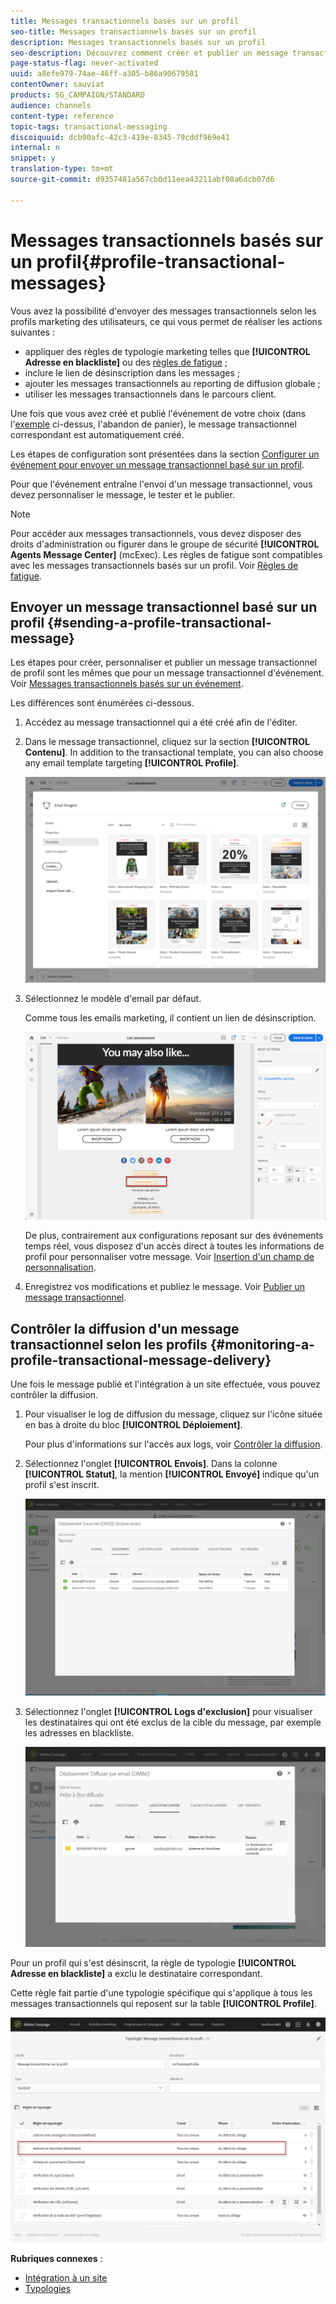 ```yaml
---
title: Messages transactionnels basés sur un profil
seo-title: Messages transactionnels basés sur un profil
description: Messages transactionnels basés sur un profil
seo-description: Découvrez comment créer et publier un message transactionnel basé sur un profil.
page-status-flag: never-activated
uuid: a8efe979-74ae-46ff-a305-b86a90679581
contentOwner: sauviat
products: SG_CAMPAIGN/STANDARD
audience: channels
content-type: reference
topic-tags: transactional-messaging
discoiquuid: dcb90afc-42c3-419e-8345-79cddf969e41
internal: n
snippet: y
translation-type: tm+mt
source-git-commit: d9357481a567cb0d11eea43211abf08a6dcb07d6

---
```



# Messages transactionnels basés sur un profil{#profile-transactional-messages}

Vous avez la possibilité d'envoyer des messages transactionnels selon les profils marketing des utilisateurs, ce qui vous permet de réaliser les actions suivantes :

* appliquer des règles de typologie marketing telles que **[!UICONTROL Adresse en blackliste]** ou des [règles de fatigue](../../administration/using/fatigue-rules.md) ;
* inclure le lien de désinscription dans les messages ;
* ajouter les messages transactionnels au reporting de diffusion globale ;
* utiliser les messages transactionnels dans le parcours client.

Une fois que vous avez créé et publié l'événement de votre choix (dans l'[exemple](../../channels/using/about-transactional-messaging.md#transactional-messaging-operating-principle) ci-dessus, l'abandon de panier), le message transactionnel correspondant est automatiquement créé.

Les étapes de configuration sont présentées dans la section [Configurer un événement pour envoyer un message transactionnel basé sur un profil](../../administration/using/configuring-transactional-messaging.md#use-case--configuring-an-event-to-send-a-transactional-message).

Pour que l'événement entraîne l'envoi d'un message transactionnel, vous devez personnaliser le message, le tester et le publier.

>[!NOTE]
>
>Pour accéder aux messages transactionnels, vous devez disposer des droits d'administration ou figurer dans le groupe de sécurité **[!UICONTROL Agents Message Center]** (mcExec). Les règles de fatigue sont compatibles avec les messages transactionnels basés sur un profil. Voir [Règles de fatigue](../../administration/using/fatigue-rules.md).

## Envoyer un message transactionnel basé sur un profil   {#sending-a-profile-transactional-message}

Les étapes pour créer, personnaliser et publier un message transactionnel de profil sont les mêmes que pour un message transactionnel d'événement. Voir [Messages transactionnels basés sur un événement](../../channels/using/event-transactional-messages.md).

Les différences sont énumérées ci-dessous.

1. Accédez au message transactionnel qui a été créé afin de l'éditer.
1. Dans le message transactionnel, cliquez sur la section **[!UICONTROL Contenu]**. In addition to the transactional template, you can also choose any email template targeting **[!UICONTROL Profile]**.

   ![](assets/message-center_marketing_templates.png)

1. Sélectionnez le modèle d'email par défaut.

   Comme tous les emails marketing, il contient un lien de désinscription.

   ![](assets/message-center_marketing_perso_unsubscription.png)

   De plus, contrairement aux configurations reposant sur des événements temps réel, vous disposez d'un accès direct à toutes les informations de profil pour personnaliser votre message. Voir [Insertion d'un champ de personnalisation](../../designing/using/personalization.md#inserting-a-personalization-field).

1. Enregistrez vos modifications et publiez le message. Voir [Publier un message transactionnel](../../channels/using/event-transactional-messages.md#publishing-a-transactional-message).

## Contrôler la diffusion d'un message transactionnel selon les profils   {#monitoring-a-profile-transactional-message-delivery}

Une fois le message publié et l'intégration à un site effectuée, vous pouvez contrôler la diffusion.

1. Pour visualiser le log de diffusion du message, cliquez sur l'icône située en bas à droite du bloc **[!UICONTROL Déploiement]**.

   Pour plus d'informations sur l'accès aux logs, voir [Contrôler la diffusion](../../sending/using/monitoring-a-delivery.md).

1. Sélectionnez l'onglet **[!UICONTROL Envois]**. Dans la colonne **[!UICONTROL Statut]**, la mention **[!UICONTROL Envoyé]** indique qu'un profil s'est inscrit.

   ![](assets/message-center_marketing_sending_logs.png)

1. Sélectionnez l'onglet **[!UICONTROL Logs d'exclusion]** pour visualiser les destinataires qui ont été exclus de la cible du message, par exemple les adresses en blackliste.

   ![](assets/message-center_marketing_exclusion_logs.png)

Pour un profil qui s'est désinscrit, la règle de typologie **[!UICONTROL Adresse en blackliste]** a exclu le destinataire correspondant.

Cette règle fait partie d'une typologie spécifique qui s'applique à tous les messages transactionnels qui reposent sur la table **[!UICONTROL Profile]**.

![](assets/message-center_marketing_typology.png)

**Rubriques connexes** :

* [Intégration à un site](../../administration/using/configuring-transactional-messaging.md#integrating-the-triggering-of-the-event-in-a-website)
* [Typologies](../../administration/using/about-typology-rules.md)

